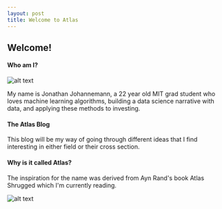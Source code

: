 ```yaml
---
layout: post
title: Welcome to Atlas
---
```


## Welcome!

#### Who am I?

![alt text](https://media.licdn.com/mpr/mpr/shrinknp_200_200/AAEAAQAAAAAAAAhYAAAAJGMzNjI2MzM1LWIyNzktNDM4NS05OWQ1LWUyYWUxOTYwMjk3ZQ.jpg?style=centerme)

My name is Jonathan Johannemann, a 22 year old MIT grad student who loves machine learning algorithms, building a data science narrative with data, and applying these methods to investing.

#### The Atlas Blog

This blog will be my way of going through different ideas that I find interesting in either field or their cross section.

#### Why is it called Atlas?

The inspiration for the name was derived from Ayn Rand's book Atlas Shrugged which I'm currently reading. 

![alt text](https://cascade.madmimi.com/promotion_images/0671/9376/original/Atlas_hardback__60910.1363218818.1280.1280.jpg?1473879499 "Atlas Shrugged")
